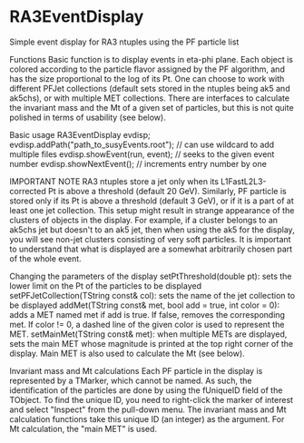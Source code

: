 RA3EventDisplay
===============

Simple event display for RA3 ntuples using the PF particle list

Functions
Basic function is to display events in eta-phi plane. Each object is colored according to
the particle flavor assigned by the PF algorithm, and has the size proportional to the log
of its Pt. One can choose to work with different PFJet collections (default sets stored in
the ntuples being ak5 and ak5chs), or with multiple MET collections.
There are interfaces to calculate the invariant mass and the Mt of a given set of particles,
but this is not quite polished in terms of usability (see below).

Basic usage
 RA3EventDisplay evdisp;
 evdisp.addPath("path_to_susyEvents.root"); // can use wildcard to add multiple files
 evdisp.showEvent(run, event); // seeks to the given event number
 evdisp.showNextEvent(); // increments entry number by one

IMPORTANT NOTE
RA3 ntuples store a jet only when its L1FastL2L3-corrected Pt is above a threshold (default
20 GeV). Similarly, PF particle is stored only if its Pt is above a threshold (default 3 GeV),
or if it is a part of at least one jet collection.
This setup might result in strange appearance of the clusters of objects in the display. For
example, if a cluster belongs to an ak5chs jet but doesn't to an ak5 jet, then when using the
ak5 for the display, you will see non-jet clusters consisting of very soft particles. It is
important to understand that what is displayed are a somewhat arbitrarily chosen part of the
whole event.

Changing the parameters of the display
setPtThreshold(double pt): sets the lower limit on the Pt of the particles to be displayed
setPFJetCollection(TString const& col): sets the name of the jet collection to be displayed
addMet(TString const& met, bool add = true, int color = 0): adds a MET named met if add is
 true. If false, removes the corresponding met. If color != 0, a dashed line of the given
 color is used to represent the MET.
setMainMet(TString const& met): when multiple METs are displayed, sets the main MET whose
 magnitude is printed at the top right corner of the display. Main MET is also used to
 calculate the Mt (see below).


Invariant mass and Mt calculations
Each PF particle in the display is represented by a TMarker, which cannot be named. As such,
the identification of the particles are done by using the fUniqueID field of the TObject. To
find the unique ID, you need to right-click the marker of interest and select "Inspect" from
the pull-down menu.
The invariant mass and Mt calculation functions take this unique ID (an integer) as the
argument. For Mt calculation, the "main MET" is used.
